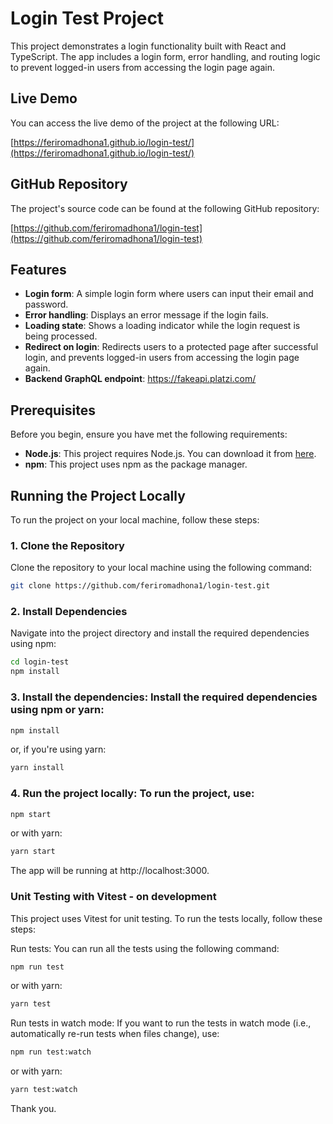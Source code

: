 # Login Test Project

This project demonstrates a login functionality built with React and TypeScript. The app includes a login form, error handling, and routing logic to prevent logged-in users from accessing the login page again.

## Live Demo

You can access the live demo of the project at the following URL:

[https://feriromadhona1.github.io/login-test/](https://feriromadhona1.github.io/login-test/)

## GitHub Repository

The project's source code can be found at the following GitHub repository:

[https://github.com/feriromadhona1/login-test](https://github.com/feriromadhona1/login-test)

## Features

- **Login form**: A simple login form where users can input their email and password.
- **Error handling**: Displays an error message if the login fails.
- **Loading state**: Shows a loading indicator while the login request is being processed.
- **Redirect on login**: Redirects users to a protected page after successful login, and prevents logged-in users from accessing the login page again.
- **Backend GraphQL endpoint**: https://fakeapi.platzi.com/

## Prerequisites

Before you begin, ensure you have met the following requirements:

- **Node.js**: This project requires Node.js. You can download it from [here](https://nodejs.org/).
- **npm**: This project uses npm as the package manager.

## Running the Project Locally

To run the project on your local machine, follow these steps:

### 1. Clone the Repository

Clone the repository to your local machine using the following command:

```bash
git clone https://github.com/feriromadhona1/login-test.git

```

### 2. **Install Dependencies**

Navigate into the project directory and install the required dependencies using npm:
```bash
cd login-test
npm install
```

### 3. Install the dependencies: Install the required dependencies using npm or yarn:
```bash
npm install
```
or, if you're using yarn:

```bash
yarn install
```

### 4. Run the project locally: To run the project, use:
```bash
npm start
```
or with yarn:
```bash
yarn start
```
The app will be running at http://localhost:3000.

### **Unit Testing with Vitest -  on development**

This project uses Vitest for unit testing. To run the tests locally, follow these steps:

Run tests: You can run all the tests using the following command:
```bash
npm run test
```
or with yarn:
```bash
yarn test
```
Run tests in watch mode: If you want to run the tests in watch mode (i.e., automatically re-run tests when files change), use:
```bash
npm run test:watch
```
or with yarn:
```bash
yarn test:watch
````

Thank you.

